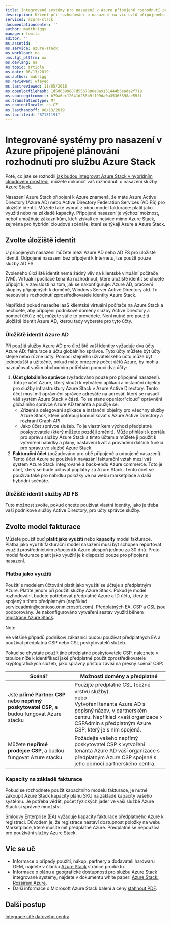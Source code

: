 ```yaml
---
title: Integrované systémy pro nasazení v Azure připojené rozhodnutí pro službu Azure Stack | Dokumentace Microsoftu
description: Určení při rozhodování o nasazení na víc uzlů připojeného k Azure stacku Azure pro plánování nasazení.
services: azure-stack
documentationcenter: ''
author: mattbriggs
manager: femila
editor: ''
ms.assetid: ''
ms.service: azure-stack
ms.workload: na
pms.tgt_pltfrm: na
ms.devlang: na
ms.topic: article
ms.date: 06/13/2019
ms.author: mabrigg
ms.reviewer: wfayed
ms.lastreviewed: 11/05/2018
ms.openlocfilehash: 1d5d6399887d5567806e8a9131444b5eada2f719
ms.sourcegitcommit: b79a6ec12641d258b9f199da0a35365898ae55ff
ms.translationtype: MT
ms.contentlocale: cs-CZ
ms.lasthandoff: 06/13/2019
ms.locfileid: "67131191"
---
```

# <a name="azure-connected-deployment-planning-decisions-for-azure-stack-integrated-systems"></a>Integrované systémy pro nasazení v Azure připojené plánování rozhodnutí pro službu Azure Stack
Poté, co jste se rozhodli [jak budou integrovat Azure Stack v hybridním cloudovém prostředí](azure-stack-connection-models.md), můžete dokončit váš rozhodnutí o nasazení služby Azure Stack.

Nasazení Azure Stack připojení k Azure znamená, že máte Azure Active Directory (Azure AD) nebo Active Directory Federation Services (AD FS) pro úložiště identit. Můžete také vybrat z obou model fakturace: platit jako využití nebo na základě kapacity. Připojené nasazení je výchozí možnost, neboť umožňuje zákazníkům, kteří získali co nejvíce mimo Azure Stack, zejména pro hybridní cloudové scénáře, které se týkají Azure a Azure Stack. 

## <a name="choose-an-identity-store"></a>Zvolte úložiště identit
U připojených nasazení můžete mezi Azure AD nebo AD FS pro úložiště identit. Odpojené nasazení bez připojení k Internetu, lze použít pouze služby AD FS.

Zvoleného úložiště identit nemá žádný vliv na klientské virtuální počítače (VM). Virtuální počítače tenanta rozhodnout, které úložiště identit se chcete připojit k, v závislosti na tom, jak se nakonfiguruje: Azure AD, pracovní skupiny připojených k doméně, Windows Server Active Directory atd. To nesouvisí s rozhodnutí zprostředkovatele identity Azure Stack. 

Například pokud nasadíte IaaS klientské virtuální počítače na Azure Stack a nechcete, aby připojení podnikové domény služby Active Directory a pomocí účtů z něj, můžete stále to provedete. Není nutné pro použití úložiště identit Azure AD, kterou tady vyberete pro tyto účty.

### <a name="azure-ad-identity-store"></a>Úložiště identit Azure AD
Při použití služby Azure AD pro úložiště vaší identity vyžaduje dva účty Azure AD: fakturace a účtu globálního správce. Tyto účty můžete být účty stejné nebo různé účty. Pomocí stejného uživatelského účtu může být jednodušší a užitečné, pokud máte omezený počet účtů Azure, by mohla naznačovat vašim obchodním potřebám pomocí dva účty:

1. **Účet globálního správce** (vyžadováno pouze pro připojené nasazení). Toto je účet Azure, který slouží k vytváření aplikací a instanční objekty pro služby infrastruktury Azure Stack v Azure Active Directory. Tento účet musí mít oprávnění správce adresáře na adresář, který se nasadí váš systém Azure Stack v části. To se stane operátor"cloud" oprávnění globálního správce Azure AD tenanta a použije se: 
    - Zřízení a delegování aplikace a instanční objekty pro všechny služby Azure Stack, které potřebují komunikovat s Azure Active Directory a rozhraní Graph API. 
    - Jako účet správce služeb. To je vlastníkem výchozí předplatné poskytovatele (který můžete později změnit). Může přihlásit k portálu pro správu služby Azure Stack s tímto účtem a můžete ji použít k vytvoření nabídky a plány, nastavení kvót a provádění dalších funkcí pro správu ve službě Azure Stack.
2. **Fakturační účet** (požadováno pro obě připojené a odpojené nasazení). Tento účet Azure se používá k navázání fakturační vztah mezi váš systém Azure Stack integrované a back-endu Azure commerce. Toto je účet, který se bude účtovat poplatky za Azure Stack. Tento účet se používá také pro nabídku položky ve na webu marketplace a další hybridní scénáře. 

### <a name="ad-fs-identity-store"></a>Úložiště identit služby AD FS
Tuto možnost zvolte, pokud chcete používat vlastní identity, jako je třeba vaší podnikové služby Active Directory, pro účty správce služby.  

## <a name="choose-a-billing-model"></a>Zvolte model fakturace
Můžete použít buď **platit jako využití** nebo **kapacity** model fakturace. Platba jako využití fakturační model nasazení musí být schopen reportovat využití prostřednictvím připojení k Azure alespoň jednou za 30 dnů. Proto model fakturace platit jako využití je k dispozici pouze pro připojené nasazení.  

### <a name="pay-as-you-use"></a>Platba jako využití
Použití s modelem účtování platit jako využití se účtuje s předplatným Azure. Platíte jenom při použití služby Azure Stack. Pokud je model rozhodování, budete potřebovat předplatné Azure a ID účtu, který je spojený s tímto předplatným (například serviceadmin@contoso.onmicrosoft.com). Předplatných EA, CSP a CSL jsou podporovány. Je nakonfigurováno vytváření sestav využití během [registrace Azure Stack](azure-stack-registration.md).

> [!NOTE]
> Ve většině případů podnikoví zákazníci budou používat předplatných EA a používat předplatná CSP nebo CSL poskytovatelů služeb.

Pokud se chystáte použít jiné předplatné poskytovatele CSP, naleznete v tabulce níže k identifikaci jaké předplatné použít zprostředkovatele kryptografických služeb, jako správný přístup závisí na přesný scénář CSP:

|Scénář|Možnosti domény a předplatné|
|-----|-----|
|Jste **přímé Partner CSP** nebo **nepřímý poskytovatel CSP**, a budou fungovat Azure stacku|Použijte předplatné CSL (běžné vrstvu služby).<br>     nebo<br>Vytvoření tenanta Azure AD s popisný název, v partnerském centru. Například &lt;vaší organizace > CSPAdmin s předplatným Azure CSP, který je s ním spojená.|
|Můžete **nepřímé prodejce CSP**, a budou fungovat Azure stacku|Požádejte vašeho nepřímý poskytovatel CSP k vytvoření tenanta Azure AD vaší organizace s předplatným Azure CSP spojené s jeho pomocí partnerského centra.|

### <a name="capacity-based-billing"></a>Kapacity na základě fakturace
Pokud se rozhodnete použít kapacitního modelu fakturace, je nutné zakoupit Azure Stack kapacity plánu SKU na základě kapacity vašeho systému. Je potřeba vědět, počet fyzických jader ve vaší službě Azure Stack si správné množství. 

Smlouvy Enterprise (EA) vyžaduje kapacity fakturace předplatného Azure k registraci. Důvodem je, že registrace nastaví dostupnost položky na webu Marketplace, které musíte mít předplatné Azure. Předplatné se nepoužívá pro používání služby Azure Stack.

## <a name="learn-more"></a>Víc se uč
- Informace o případy použití, nákup, partnery a dodavateli hardwaru OEM, najdete v článku [Azure Stack](https://azure.microsoft.com/overview/azure-stack/) stránce produktu.
- Informace o plánu a geografické dostupnosti pro službu Azure Stack integrované systémy, najdete v dokumentu white paper: [Azure Stack: Rozšíření Azure](https://azure.microsoft.com/resources/azure-stack-an-extension-of-azure/). 
- Další informace o Microsoft Azure Stack balení a ceny [stáhnout PDF](https://azure.microsoft.com/mediahandler/files/resourcefiles/5bc3f30c-cd57-4513-989e-056325eb95e1/Azure-Stack-packaging-and-pricing-datasheet.pdf). 

## <a name="next-steps"></a>Další postup
[Integrace sítě datového centra](azure-stack-network.md)